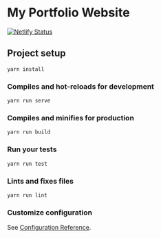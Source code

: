 # My Portfolio Website

[![Netlify Status](https://api.netlify.com/api/v1/badges/cad32488-591d-445d-ab38-b76ada05b54c/deploy-status)](https://app.netlify.com/sites/sammyabukmeil/deploys)

## Project setup
```
yarn install
```

### Compiles and hot-reloads for development
```
yarn run serve
```

### Compiles and minifies for production
```
yarn run build
```

### Run your tests
```
yarn run test
```

### Lints and fixes files
```
yarn run lint
```

### Customize configuration
See [Configuration Reference](https://cli.vuejs.org/config/).
